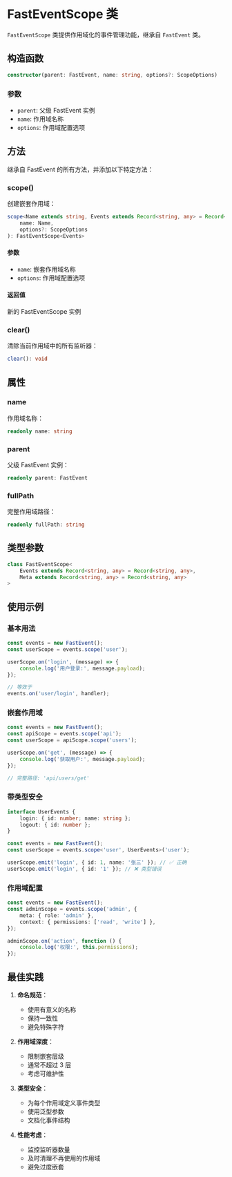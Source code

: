 # FastEventScope 类

`FastEventScope` 类提供作用域化的事件管理功能，继承自 `FastEvent` 类。

## 构造函数

```typescript
constructor(parent: FastEvent, name: string, options?: ScopeOptions)
```

### 参数

-   `parent`: 父级 FastEvent 实例
-   `name`: 作用域名称
-   `options`: 作用域配置选项

## 方法

继承自 FastEvent 的所有方法，并添加以下特定方法：

### scope()

创建嵌套作用域：

```typescript
scope<Name extends string, Events extends Record<string, any> = Record<string, any>>(
    name: Name,
    options?: ScopeOptions
): FastEventScope<Events>
```

#### 参数

-   `name`: 嵌套作用域名称
-   `options`: 作用域配置选项

#### 返回值

新的 FastEventScope 实例

### clear()

清除当前作用域中的所有监听器：

```typescript
clear(): void
```

## 属性

### name

作用域名称：

```typescript
readonly name: string
```

### parent

父级 FastEvent 实例：

```typescript
readonly parent: FastEvent
```

### fullPath

完整作用域路径：

```typescript
readonly fullPath: string
```

## 类型参数

```typescript
class FastEventScope<
    Events extends Record<string, any> = Record<string, any>,
    Meta extends Record<string, any> = Record<string, any>
>
```

## 使用示例

### 基本用法

```typescript
const events = new FastEvent();
const userScope = events.scope('user');

userScope.on('login', (message) => {
    console.log('用户登录:', message.payload);
});

// 等效于
events.on('user/login', handler);
```

### 嵌套作用域

```typescript
const events = new FastEvent();
const apiScope = events.scope('api');
const userScope = apiScope.scope('users');

userScope.on('get', (message) => {
    console.log('获取用户:', message.payload);
});

// 完整路径: 'api/users/get'
```

### 带类型安全

```typescript
interface UserEvents {
    login: { id: number; name: string };
    logout: { id: number };
}

const events = new FastEvent();
const userScope = events.scope<'user', UserEvents>('user');

userScope.emit('login', { id: 1, name: '张三' }); // ✅ 正确
userScope.emit('login', { id: '1' }); // ❌ 类型错误
```

### 作用域配置

```typescript
const events = new FastEvent();
const adminScope = events.scope('admin', {
    meta: { role: 'admin' },
    context: { permissions: ['read', 'write'] },
});

adminScope.on('action', function () {
    console.log('权限:', this.permissions);
});
```

## 最佳实践

1. **命名规范**：

    - 使用有意义的名称
    - 保持一致性
    - 避免特殊字符

2. **作用域深度**：

    - 限制嵌套层级
    - 通常不超过 3 层
    - 考虑可维护性

3. **类型安全**：

    - 为每个作用域定义事件类型
    - 使用泛型参数
    - 文档化事件结构

4. **性能考虑**：
    - 监控监听器数量
    - 及时清理不再使用的作用域
    - 避免过度嵌套

